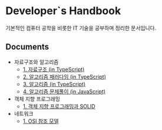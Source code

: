 # Developer`s Handbook

기본적인 컴퓨터 공학을 비롯한 IT 기술을 공부하며 정리한 문서입니다.

## Documents

- 자료구조와 알고리즘
  - [1. 자료구조 (in TypeScript)](<docs/자료구조와 알고리즘/1. 자료구조 (in TypeScript).md>)
  - [2. 알고리즘 패러다임 (in TypeScript)](<docs/자료구조와 알고리즘/2. 알고리즘 패러다임 (in TypeScript).md>)
  - [3. 알고리즘 (in TypeScript)](<docs/자료구조와 알고리즘/3. 알고리즘 (in TypeScript).md>)
  - [4. 알고리즘 문제풀이 (in JavaScript)](<docs/자료구조와 알고리즘/4. 알고리즘 문제풀이 (in JavaScript).md>)
- 객체 지향 프로그래밍
  - [1. 객체 지향 프로그래밍과 SOLID](<docs/객체지향프로그래밍/1. 객체 지향 프로그래밍과 SOLID.md>)
- 네트워크
  - [1. OSI 참조 모델](<docs/네트워크/1. OSI 참조 모델.md>)
